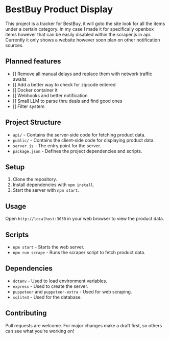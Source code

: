 # BestBuy Product Display

This project is a tracker for BestBuy, it will goto the site look for all the items under a certain category. In my case I made it for specifically openbox items however that can be easily disabled within the scraper.js in api. Currently it only shows a website however soon plan on other notification sources.

## Planned features
- [] Remove all manual delays and replace them with network traffic awaits
- [] Add a better way to check for zipcode entered
- [] Docker container it
- [] Webhooks and better notification
- [] Small LLM to parse thru deals and find good ones
- [] Filter system

## Project Structure

- `api/` - Contains the server-side code for fetching product data.
- `public/` - Contains the client-side code for displaying product data.
- `server.js` - The entry point for the server.
- `package.json` - Defines the project dependencies and scripts.

## Setup

1. Clone the repository.
2. Install dependencies with `npm install`.
3. Start the server with `npm start`.

## Usage

Open `http://localhost:3030` in your web browser to view the product data.

## Scripts

- `npm start` - Starts the web server.
- `npm run scrape` - Runs the scraper script to fetch product data.

## Dependencies

- `dotenv` - Used to load environment variables.
- `express` - Used to create the server.
- `puppeteer` and `puppeteer-extra` - Used for web scraping.
- `sqlite3` - Used for the database.

## Contributing

Pull requests are welcome. For major changes make a draft first, so others can see what you're working on!
